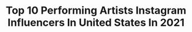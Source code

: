 ---
title: Top 10 Performing Artists Instagram Influencers In United States In 2021
description: >-
  Find top performing artists Instagram influencers in United States in 2021. Most popular hashtags: #quarantine #move #model.
platform: Instagram
hits: 73
text_top: Discover the best Instagram influencers on inBeat.
text_bottom: inBeat has 73 Instagram influencers like this in United States for you to collaborate.
profiles:
  - username: "romanademeneges"
    fullname: >-
      Romana de Meneges 🎷
    bio: >-
      Available worldwide Recording and performing artist info@romanademeneges.com
    location: "United States"
    followers: 14737
    engagement: 1156
    commentsToLikes: 0.066185
    id: ck5q1e4uoak4c0i114049sbcw
    verified: false
    hashtags: "#staypositive, #slavery, #surinam, #somethingnewchallenge"
  - username: "viviannicoletesler"
    fullname: >-
      𝒱𝒾𝓋𝒾𝒶𝓃 𝒩𝒾𝒸𝑜𝓁𝑒 𝒯𝑒𝓈𝓁𝑒𝓇
    bio: >-
      Entrepreneur Performing Artist 📍LA Based 🌞 🇺🇸 Toronto Born 🇨🇦 📩 Inquiries: viviannicolemusic@gmail.com
    location: "United States"
    followers: 45619
    engagement: 292
    commentsToLikes: 0.081703
    id: ckap3l6343gvz0i78yw9ziyg7
    verified: false
    hashtags: ""
  - username: "swat_mtoto_wa_eunice"
    fullname: >-
      MTOTO WA EUNICE
    bio: >-
      Recording and performing artist at ethic entertainment For booking call +254 701 384919 Art 🖌 (customize )+ Tattoo artist For bookings 0748055337
    location: "United States"
    followers: 119477
    engagement: 486
    commentsToLikes: 0.022624
    id: ck5cd8o11iqak0i111z67x3ti
    verified: false
    hashtags: "#waririsi, #zoenadeen, #dondoka, #try"
  - username: "mchina.___"
    fullname: >-
      mchina
    bio: >-
      My only official account ▶Recording and Performing artist ▶️Marketer / Brand promoter ▶#gainwithmchina creator 👑 #soshiwamamoshi 🍁 .@azz_.iiad
    location: "United States"
    followers: 31905
    engagement: 500
    commentsToLikes: 0.172904
    id: ck8sx8isygihb0j789q642yzv
    verified: false
    hashtags: "#gainwithxtiandela, #kenya, #photography, #gainpost"
  - username: "chris.p.hernandez"
    fullname: >-
      Chris Hernandez
    bio: >-
      Performing artist living in NYC/Miami native ☀️
    location: "United States"
    followers: 4487
    engagement: 1341
    commentsToLikes: 0.096390
    id: ck5q982tz9u1n0i11kcu3njxn
    verified: false
    hashtags: "#twerk, #socialdistancing, #coronacontent, #tbt"
  - username: "gforce_joseph"
    fullname: >-
      Joseph Catingub
    bio: >-
      CEBU G-FORCE @gforce_official Dance Teacher Celebrity Choreographer Performing Artist
    location: "United States"
    followers: 5294
    engagement: 405
    commentsToLikes: 0.058003
    id: ck5q7gh2i1g280i112d1kar54
    verified: false
    hashtags: "#inspire, #latergram, #move, #keepdancing"
  - username: "neesh20"
    fullname: >-
      Anesia•Dancer•Teacher•Model
    bio: >-
      💜 God is love. 💜 (Uh-Knee-Sha) Performing Artist • Please contact email for bookings @ acsandifer@gmail.com
    location: "United States"
    followers: 2307
    engagement: 1357
    commentsToLikes: 0.085981
    id: ck6tifk4t0me50j71owyx6peu
    verified: false
    hashtags: "#dst, #travel, #spreadlove, #blackgirlmagic"
  - username: "sofiofficial"
    fullname: >-
      𝕊𝕠𝕗𝕚𝕒 𝕋𝕠𝕦𝕗𝕒👽S O F I
    bio: >-
      ärˈtēst/ A prof. entertainer, esp. a singer or dancer. synonyms: performer, performing artist, entertainer,singer,dancer, actor,musician;@whoisecxoe
    location: "United States"
    followers: 27088
    engagement: 223
    commentsToLikes: 0.068979
    id: ckaoz6zzmkngy0i78jzdm92ct
    verified: true
    hashtags: "#beforesocialdistancing, #iglive, #theshowmustbepaused, #blackouttuesday"
  - username: "rastinmusic"
    fullname: >-
      RASTIN
    bio: >-
      "The Official Page of RASTIN" Vocalist & Performing Artist 🎙
    location: "United States"
    followers: 26093
    engagement: 392
    commentsToLikes: 0.064610
    id: ck5cjur4hvjla0i11p3do0qop
    verified: false
    hashtags: "#persianpopmusic, #musicvideo, #iranianmusic, #rastin"
  - username: "michaelweismanart"
    fullname: >-
      𝐌𝐢𝐜𝐡𝐚𝐞𝐥 𝐖𝐞𝐢𝐬𝐦𝐚𝐧
    bio: >-
      Original watercolors and mixed-media creations celebrating iconic performing artists, incredible music and vintage glamour.
    location: "United States"
    followers: 10109
    engagement: 510
    commentsToLikes: 0.036605
    id: ckaoxaauhch190i789topc9y1
    verified: false
    hashtags: "#gogopower, #caroleking, #ihadatalkwithmyman, #belindacarlisle"
---
